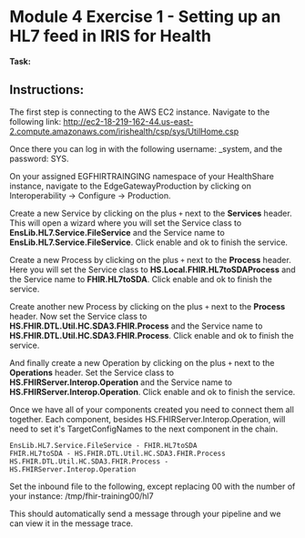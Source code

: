 # Module 4 Exercise 1 - Setting up an HL7 feed in IRIS for Health


**Task:** 

## Instructions:

The first step is connecting to the AWS EC2 instance. Navigate to the following link: http://ec2-18-219-162-44.us-east-2.compute.amazonaws.com/irishealth/csp/sys/UtilHome.csp

Once there you can log in with the following username: _system, and the password: SYS.


On your assigned EGFHIRTRAINGING namespace of your HealthShare instance, navigate to the EdgeGatewayProduction by clicking on Interoperability -> Configure -> Production. 

Create a new Service by clicking on the plus `+` next to the **Services** header. This will open a wizard where you will set the Service class to **EnsLib.HL7.Service.FileService** and the Service name to **EnsLib.HL7.Service.FileService**. Click enable and ok to finish the service. 

Create a new Process by clicking on the plus `+` next to the **Process** header. Here you will set the Service class to **HS.Local.FHIR.HL7toSDAProcess** and the Service name to **FHIR.HL7toSDA**. Click enable and ok to finish the service. 

Create another new Process by clicking on the plus `+` next to the **Process** header. Now set the Service class to **HS.FHIR.DTL.Util.HC.SDA3.FHIR.Process** and the Service name to **HS.FHIR.DTL.Util.HC.SDA3.FHIR.Process**. Click enable and ok to finish the service.

And finally create a new Operation by clicking on the plus `+` next to the **Operations** header. Set the Service class to **HS.FHIRServer.Interop.Operation** and the Service name to **HS.FHIRServer.Interop.Operation**. Click enable and ok to finish the service. 


Once we have all of your components created you need to connect them all together. Each component, besides HS.FHIRServer.Interop.Operation, will need to set it's TargetConfigNames to the next component in the chain.

    EnsLib.HL7.Service.FileService - FHIR.HL7toSDA
    FHIR.HL7toSDA - HS.FHIR.DTL.Util.HC.SDA3.FHIR.Process
    HS.FHIR.DTL.Util.HC.SDA3.FHIR.Process - HS.FHIRServer.Interop.Operation


Set the inbound file to the following, except replacing 00 with the number of your instance:
/tmp/fhir-training00/hl7


This should automatically send a message through your pipeline and we can view it in the message trace.



